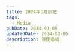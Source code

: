 ```yaml
---
title: 2024年1月训记
tags:
  - Media
pubDate: 2024-03-05
updatedDate: 2024-03-05
description: 随便唱唱
---
```

<audio src="/static/images/SayLoveU.acc">说爱你</audio>